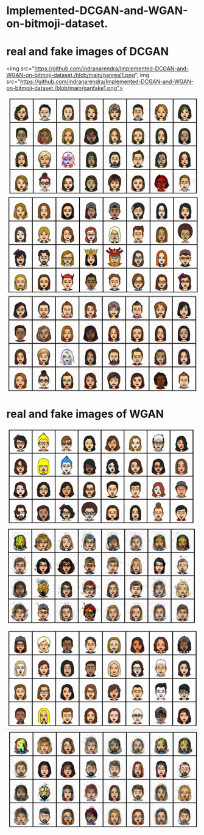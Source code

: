 # Implemented-DCGAN-and-WGAN-on-bitmoji-dataset.

# real and fake images of DCGAN
<img src="https://github.com/indranarendra/Implemented-DCGAN-and-WGAN-on-bitmoji-dataset./blob/main/ganreal1.png", img src="https://github.com/indranarendra/Implemented-DCGAN-and-WGAN-on-bitmoji-dataset./blob/main/ganfake1.png">

<img src="https://github.com/indranarendra/Implemented-DCGAN-and-WGAN-on-bitmoji-dataset./blob/main/ganfake1.png">

<img src="https://github.com/indranarendra/Implemented-DCGAN-and-WGAN-on-bitmoji-dataset./blob/main/ganreal.png">

<img src="https://github.com/indranarendra/Implemented-DCGAN-and-WGAN-on-bitmoji-dataset./blob/main/ganfake.png">

# real and fake images of WGAN
<img src="https://github.com/indranarendra/Implemented-DCGAN-and-WGAN-on-bitmoji-dataset./blob/main/wganreal.png">

<img src="https://github.com/indranarendra/Implemented-DCGAN-and-WGAN-on-bitmoji-dataset./blob/main/wganfake.png">

<img src="https://github.com/indranarendra/Implemented-DCGAN-and-WGAN-on-bitmoji-dataset./blob/main/wganreal1.png">

<img src="https://github.com/indranarendra/Implemented-DCGAN-and-WGAN-on-bitmoji-dataset./blob/main/wganfake1.png">
